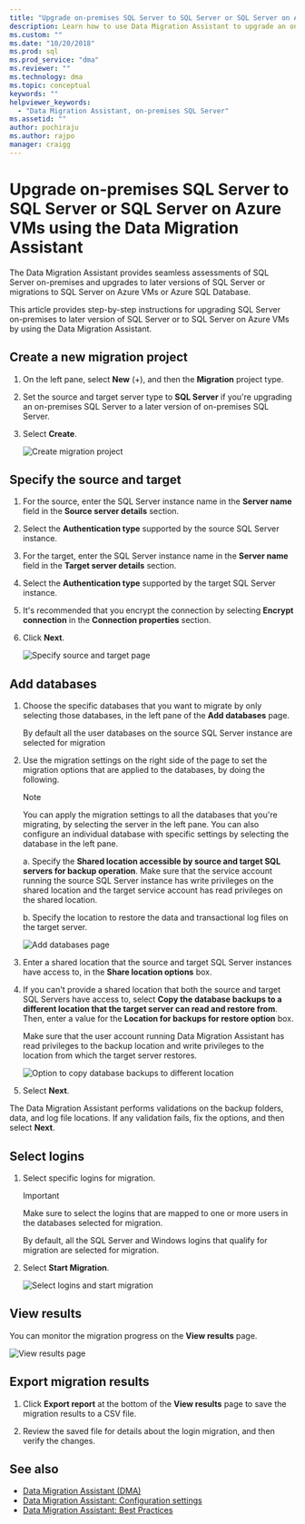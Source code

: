 ```yaml
---
title: "Upgrade on-premises SQL Server to SQL Server or SQL Server on Azure VMs using the Data Migration Assistant | Microsoft Docs"
description: Learn how to use Data Migration Assistant to upgrade an on-premises SQL Server to a later version of SQL Server or to SQL Server on Azure VMs
ms.custom: ""
ms.date: "10/20/2018"
ms.prod: sql
ms.prod_service: "dma"
ms.reviewer: ""
ms.technology: dma
ms.topic: conceptual
keywords: ""
helpviewer_keywords: 
  - "Data Migration Assistant, on-premises SQL Server"
ms.assetid: ""
author: pochiraju
ms.author: rajpo
manager: craigg
---
```


# Upgrade on-premises SQL Server to SQL Server or SQL Server on Azure VMs using the Data Migration Assistant

The Data Migration Assistant provides seamless assessments of SQL Server on-premises and upgrades to later versions of SQL Server or migrations to SQL Server on Azure VMs or Azure SQL Database.

This article provides step-by-step instructions for upgrading SQL Server on-premises to later version of SQL Server or to SQL Server on Azure VMs by using the Data Migration Assistant.   

## Create a new migration project

1. On the left pane, select **New** (+), and then the **Migration** project type.

2. Set the source and target server type to **SQL Server** if you're upgrading an on-premises SQL Server to a later version of on-premises SQL Server.

3. Select **Create**.

   ![Create migration project](../dma/media/NewCreate.png)

## Specify the source and target

1. For the source, enter the SQL Server instance name in the **Server name** field in the **Source server details** section. 

2. Select the **Authentication type** supported by the source SQL Server instance.

3. For the target, enter the SQL Server instance name in the **Server name** field in the **Target server details** section. 

4. Select the **Authentication type** supported by the target SQL Server instance.

5. It's recommended that you encrypt the connection by selecting **Encrypt connection**  in the **Connection properties** section.

6. Click **Next**.

   ![Specify source and target page](../dma/media/SourceTarget.png)

## Add databases

1. Choose the specific databases that you want to migrate by only selecting those databases, in the left pane of the **Add databases** page.

   By default all the user databases on the source SQL Server instance are selected for migration

2. Use the migration settings on the right side of the page to set the migration options that are applied to the databases, by doing the following.

   > [!NOTE]
   > You can apply the migration settings to all the databases that you're migrating, by selecting the server in the left pane. You can also configure an individual database with specific settings by selecting the database in the left pane.

    a. Specify the **Shared location accessible by source and target SQL servers for backup operation**. Make sure that the service account running the source SQL Server instance has write privileges on the shared location and the target service account has read privileges on the shared location.

    b. Specify the location to restore the data and transactional log files on the target server.

    ![Add databases page](../dma/media/AddDatabases.png)

3. Enter a shared location that the source and target SQL Server instances have access to, in the **Share location options** box.

4. If you can't provide a shared location that both the source and target SQL Servers have access to, select **Copy the database backups to a different location that the target server can read and restore from**. Then, enter a value for the **Location for backups for restore option** box. 

   Make sure that the user account running Data Migration Assistant has read privileges to the backup location and write privileges to the location from which the target server restores.

   ![Option to copy database backups to different location](../dma/media/CopyDatabaseDifferentLocation.png)

5. Select **Next**.

The Data Migration Assistant performs validations on the backup folders, data, and log file locations. If any validation fails, fix the options, and then select **Next**.

## Select logins

1. Select specific logins for migration.

   > [!IMPORTANT]
   > Make sure to select the logins that are mapped to one or more users in the databases selected for migration.   

   By default, all the SQL Server and Windows logins that qualify for migration are selected for migration.

2. Select **Start Migration**.

   ![Select logins and start migration](../dma/media/SelectLogins.png)

## View results

You can monitor the migration progress on the **View results** page.

![View results page](../dma/media/ViewResults.png)

## Export migration results

1. Click **Export report** at the bottom of the **View results** page to save the migration results to a CSV file.

2. Review the saved file for details about the login migration, and then verify the changes.

## See also

- [Data Migration Assistant (DMA)](../dma/dma-overview.md)
- [Data Migration Assistant: Configuration settings](../dma/dma-configurationsettings.md)
- [Data Migration Assistant: Best Practices](../dma/dma-bestpractices.md)
